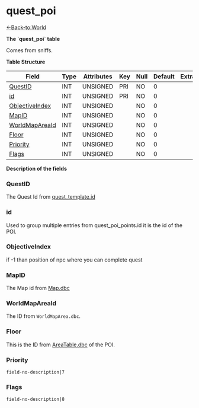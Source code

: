 # quest\_poi

[<-Back-to:World](database-world)

**The \`quest\_poi\` table**

Comes from sniffs.

**Table Structure**

| Field               | Type | Attributes | Key | Null | Default | Extra | Comment |
| ------------------- | ---- | ---------- | --- | ---- | ------- | ----- | ------- |
| [QuestID][1]        | INT  | UNSIGNED   | PRI | NO   | 0       |       |         |
| [id][2]             | INT  | UNSIGNED   | PRI | NO   | 0       |       |         |
| [ObjectiveIndex][3] | INT  | UNSIGNED   |     | NO   | 0       |       |         |
| [MapID][4]          | INT  | UNSIGNED   |     | NO   | 0       |       |         |
| [WorldMapAreaId][5] | INT  | UNSIGNED   |     | NO   | 0       |       |         |
| [Floor][6]          | INT  | UNSIGNED   |     | NO   | 0       |       |         |
| [Priority][7]       | INT  | UNSIGNED   |     | NO   | 0       |       |         |
| [Flags][8]          | INT  | UNSIGNED   |     | NO   | 0       |       |         |

[1]: #questid
[2]: #id
[3]: #objectiveindex
[4]: #mapid
[5]: #worldmapareaid
[6]: #floor
[7]: #priority
[8]: #flags

**Description of the fields**

### QuestID

The Quest Id from [quest\_template.id](quest-template#id)

### id

Used to group multiple entries from quest\_poi\_points.id it is the id of the POI.

### ObjectiveIndex

if -1 than position of npc where you can complete quest

### MapID

The Map id from [Map.dbc](map)

### WorldMapAreaId

The ID from `WorldMapArea.dbc`.

### Floor

This is the ID from [AreaTable.dbc](areatable) of the POI.

### Priority

`field-no-description|7`

### Flags

`field-no-description|8`
